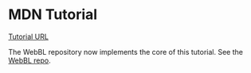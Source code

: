 MDN Tutorial
============

[Tutorial URL](https://developer.mozilla.org/en-US/docs/Web/API/WebGL_API/Tutorial)

The WebBL repository now implements the core of this tutorial. See the
[WebBL repo](https://github.com/AnthonyD973/WebBL).
